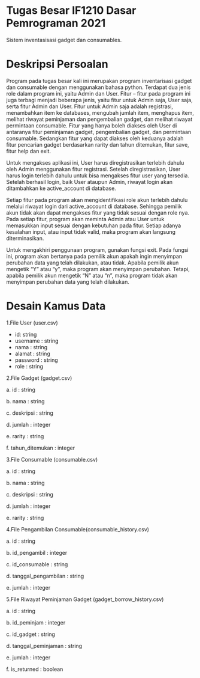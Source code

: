 # Tugas Besar IF1210 Dasar Pemrograman 2021
Sistem inventasisasi gadget dan consumables.

# Deskripsi Persoalan
Program pada tugas besar kali ini merupakan program inventarisasi gadget dan consumable dengan menggunakan bahasa python. Terdapat dua jenis role dalam program ini, 
yaitu Admin dan User. Fitur – fitur pada program ini juga terbagi menjadi beberapa jenis, yaitu fitur untuk Admin saja, User saja, serta fitur Admin dan User. Fitur 
untuk Admin saja adalah registrasi, menambahkan item ke databases, mengubah jumlah item, menghapus item, melihat riwayat peminjaman dan pengembalian gadget, dan 
melihat riwayat permintaan consumable. Fitur yang hanya boleh diakses oleh User di antaranya fitur peminjaman gadget, pengembalian gadget, dan permintaan consumable. 
Sedangkan fitur yang dapat diakses oleh keduanya adalah fitur pencarian gadget berdasarkan rarity dan tahun ditemukan, fitur save, fitur help dan exit.


Untuk mengakses aplikasi ini, User harus diregistrasikan terlebih dahulu oleh Admin menggunakan fitur registrasi. Setelah diregistrasikan, User harus login terlebih 
dahulu untuk bisa mengakses fitur user yang tersedia. Setelah berhasil login, baik User ataupun Admin, riwayat login akan ditambahkan ke active_account di database.


Setiap fitur pada program akan mengidentifikasi role akun terlebih dahulu melalui riwayat login dari active_account di database. Sehingga pemilik akun tidak akan 
dapat mengakses fitur yang tidak sesuai dengan role nya. Pada setiap fitur, program akan meminta Admin atau User untuk memasukkan input sesuai dengan kebutuhan pada 
fitur. Setiap adanya kesalahan input, atau input tidak valid, maka program akan langsung diterminasikan. 


Untuk mengakhiri penggunaan program, gunakan fungsi exit. Pada fungsi ini, program akan bertanya pada pemilik akun apakah ingin menyimpan perubahan data yang telah 
dilakukan, atau tidak. Apabila pemilik akun mengetik “Y” atau “y”, maka program akan menyimpan perubahan. Tetapi, apabila pemilik akun mengetik “N” atau “n”, maka 
program tidak akan menyimpan perubahan data yang telah dilakukan.

# Desain Kamus Data
1.File User (user.csv)
- id: string
- username : string
- nama     : string
- alamat   : string
- password : string
- role     : string
 
2.File Gadget (gadget.csv)

 a. id              : string
 
 b. nama            : string
 
 c. deskripsi       : string
 
 d. jumlah          : integer
 
 e. rarity          : string
 
 f. tahun_ditemukan : integer



3.File Consumable (consumable.csv)

 a. id        : string
 
 b. nama      : string
 
 c. deskripsi : string
 
 d. jumlah    : integer
 
 e. rarity    : string
 
 

4.File Pengambilan Consumable(consumable_history.csv)

 a. id                  : string
 
 b. id_pengambil        : integer
 
 c. id_consumable       : string
 
 d. tanggal_pengambilan : string
 
 e. jumlah              : integer
 
 

5.File Riwayat Peminjaman Gadget (gadget_borrow_history.csv)

 a. id                 : string
 
 b. id_peminjam        : integer
 
 c. id_gadget          : string
 
 d. tanggal_peminjaman : string
 
 e. jumlah             : integer
 
 f. is_returned        : boolean

